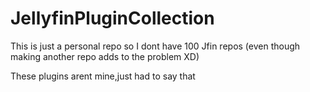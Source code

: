 # JellyfinPluginCollection
This is just a personal repo so I dont have 100 Jfin repos (even though making another repo adds to the problem XD)

These plugins arent mine,just had to say that
